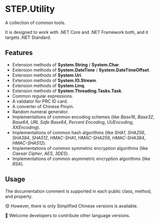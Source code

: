 # STEP.Utility

A collection of common tools.

It is designed to work with .NET Core and .NET Framework both, and it targets .NET Standard.

## Features

* Extension methods of **System.String** / **System.Char**.
* Extension methods of **System.DateTime** / **System.DateTimeOffset**.
* Extension methods of **System.Uri**.
* Extension methods of **System.IO.Stream**.
* Extension methods of **System.Linq**.
* Extension methods of **System.Threading.Tasks.Task**.
* Common regular expressions.
* A validator for PRC ID card.
* A converter of Chinese Pinyin.
* Random numeral generator.
* Implementations of common encoding schemes (like *Base16*, *Base32*, *Base64*, *URL Safe Base64*, *Percent Encoding*, *UUEncoding*, *XXEncoding*). 
* Implementations of common hash algorithms (like *SHA1*, *SHA256*, *SHA384*, *SHA512*, *HMAC-SHA1*, *HMAC-SHA256*, *HMAC-SHA384*, *HMAC-SHA512*).
* Implementations of common symmetric encryption algorithms (like *Caesar Cipher*, *AES*, *3DES*).
* Implementations of common asymmetric encryption algorithms (like *RSA*).

## Usage

The documentation comment is supported in each public class, method, and property.

😟 However, there is only Simplified Chinese versions is available.

🙂 Welcome developers to contribute other language versions.